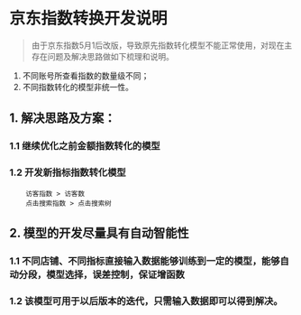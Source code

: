 # 京东指数转换开发说明
> 由于京东指数5月1后改版，导致原先指数转化模型不能正常使用，对现在主存在问题及解决思路做如下梳理和说明。
1. 不同账号所查看指数的数量级不同；
2. 不同指数转化的模型非统一性。

## 1. 解决思路及方案：
### 1.1 继续优化之前金额指数转化的模型
### 1.2 开发新指标指数转化模型
        访客指数 > 访客数
        点击搜索指数 > 点击搜索树

## 2. 模型的开发尽量具有自动智能性  
### 1.1 不同店铺、不同指标直接输入数据能够训练到一定的模型，能够自动分段，模型选择，误差控制，保证增函数
### 1.2 该模型可用于以后版本的迭代，只需输入数据即可以得到解决。
```sql

```
